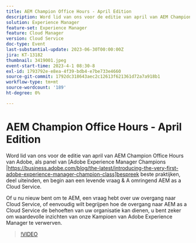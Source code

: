 ```yaml
---
title: AEM Champion Office Hours - April Edition
description: Word lid van ons voor de editie van april van AEM Champion Office Hours van Adobe, als panel van Adobe Experience Manager Champions, die beste praktijken bespreken, uiteinden delen en een live Q&A rondom AEM as a Cloud Service aangaan. Of u nu nieuw bent om te AEM, een vraag hebt over uw overgang naar Cloud Service, of eenvoudig wilt begrijpen hoe de overgang naar AEM as a Cloud Service de behoeften van uw organisatie kan dienen, u bent zeker om waardevolle inzichten van onze Kampioen van Adobe Experience Manager te verwerven.
solution: Experience Manager
feature-set: Experience Manager
feature: Cloud Manager
version: Cloud Service
doc-type: Event
last-substantial-update: 2023-06-30T00:00:00Z
jira: KT-13182
thumbnail: 3419001.jpeg
event-start-time: 2023-4-1 08:30-8
exl-id: 1793792e-e8ea-4f39-bdb4-e7be733e4660
source-git-commit: 1792dc318643aec2c12613f621361d72a7a918b1
workflow-type: tm+mt
source-wordcount: '189'
ht-degree: 0%

---
```


# AEM Champion Office Hours - April Edition

Word lid van ons voor de editie van april van AEM Champion Office Hours van Adobe, als panel van [Adobe Experience Manager Champions |https://business.adobe.com/blog/the-latest/introducing-the-very-first-adobe-experience-manager-champion-class]bespreek beste praktijken, deel uiteinden, en begin aan een levende vraag &amp; A omringend AEM as a Cloud Service.

Of u nu nieuw bent om te AEM, een vraag hebt over uw overgang naar Cloud Service, of eenvoudig wilt begrijpen hoe de overgang naar AEM as a Cloud Service de behoeften van uw organisatie kan dienen, u bent zeker om waardevolle inzichten van onze Kampioen van Adobe Experience Manager te verwerven.

>[!VIDEO](https://video.tv.adobe.com/v/3419001/?learn=on)
